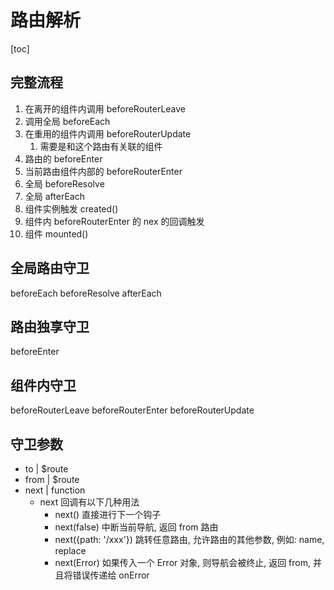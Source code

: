 

# 路由解析

[toc]

## 完整流程

1. 在离开的组件内调用 beforeRouterLeave
2. 调用全局 beforeEach
3. 在重用的组件内调用 beforeRouterUpdate
   1. 需要是和这个路由有关联的组件
4. 路由的 beforeEnter
5. 当前路由组件内部的 beforeRouterEnter
6. 全局 beforeResolve
7. 全局 afterEach
8. 组件实例触发 created()
9. 组件内 beforeRouterEnter 的 nex 的回调触发
10. 组件 mounted()

## 全局路由守卫

beforeEach
beforeResolve
afterEach

## 路由独享守卫

beforeEnter

## 组件内守卫

beforeRouterLeave
beforeRouterEnter
beforeRouterUpdate

## 守卫参数
+ to | $route
+ from | $route
+ next | function
  + next 回调有以下几种用法
    + next() 直接进行下一个钩子
    + next(false) 中断当前导航, 返回 from 路由
    + next({path: '/xxx'}) 跳转任意路由, 允许路由的其他参数, 例如: name, replace
    + next(Error) 如果传入一个 Error 对象, 则导航会被终止, 返回 from, 并且将错误传递给 onError
